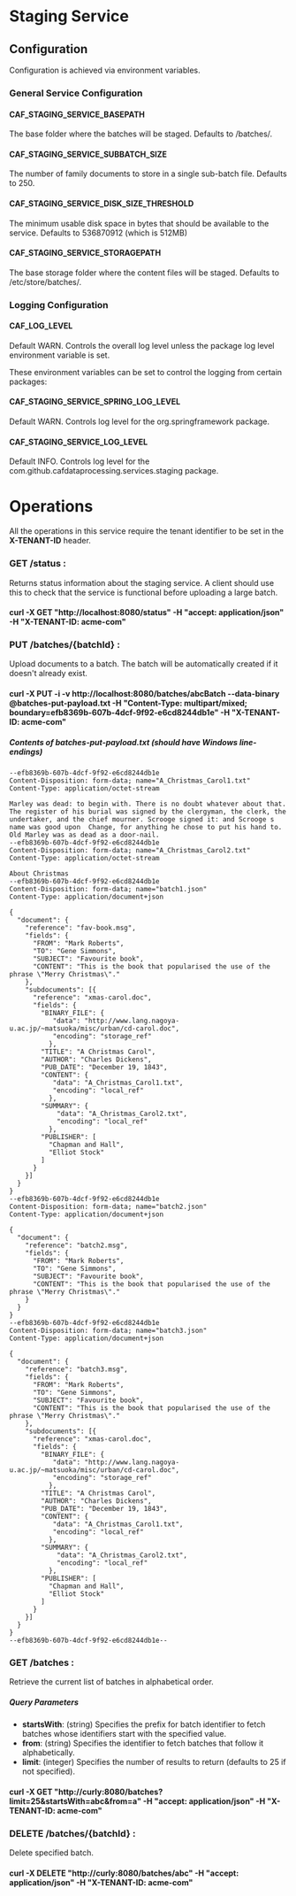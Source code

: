 # Staging Service

## Configuration

Configuration is achieved via environment variables.

### General Service Configuration

#### CAF_STAGING_SERVICE_BASEPATH
The base folder where the batches will be staged. Defaults to /batches/.

#### CAF_STAGING_SERVICE_SUBBATCH_SIZE
The number of family documents to store in a single sub-batch file. Defaults to 250.

#### CAF_STAGING_SERVICE_DISK_SIZE_THRESHOLD
The minimum usable disk space in bytes that should be available to the service. Defaults to 536870912 (which is 512MB)

#### CAF_STAGING_SERVICE_STORAGEPATH
The base storage folder where the content files will be staged. Defaults to /etc/store/batches/.

### Logging Configuration

#### CAF_LOG_LEVEL
Default WARN. Controls the overall log level unless the package log level environment variable is set. 

These environment variables can be set to control the logging from certain packages:
#### CAF_STAGING_SERVICE_SPRING_LOG_LEVEL
Default WARN. Controls log level for the org.springframework package.

#### CAF_STAGING_SERVICE_LOG_LEVEL
Default INFO. Controls log level for the com.github.cafdataprocessing.services.staging package.

# Operations

All the operations in this service require the tenant identifier to be set in the **X-TENANT-ID** header.

### GET /status : 
Returns status information about the staging service. A client should use this to check that the service is functional before uploading a large batch.

#### curl -X GET "http://localhost:8080/status" -H "accept: application/json" -H "X-TENANT-ID: acme-com"

### PUT /batches/{batchId} : 
Upload documents to a batch. The batch will be automatically created if it doesn't already exist.

#### curl -X PUT -i -v  http://localhost:8080/batches/abcBatch --data-binary @batches-put-payload.txt -H "Content-Type: multipart/mixed; boundary=efb8369b-607b-4dcf-9f92-e6cd8244db1e" -H "X-TENANT-ID: acme-com"

##### Contents of batches-put-payload.txt (should have Windows line-endings)
```
--efb8369b-607b-4dcf-9f92-e6cd8244db1e
Content-Disposition: form-data; name="A_Christmas_Carol1.txt"
Content-Type: application/octet-stream

Marley was dead: to begin with. There is no doubt whatever about that. The register of his burial was signed by the clergyman, the clerk, the undertaker, and the chief mourner. Scrooge signed it: and Scrooge s name was good upon  Change, for anything he chose to put his hand to. Old Marley was as dead as a door-nail.
--efb8369b-607b-4dcf-9f92-e6cd8244db1e
Content-Disposition: form-data; name="A_Christmas_Carol2.txt"
Content-Type: application/octet-stream

About Christmas
--efb8369b-607b-4dcf-9f92-e6cd8244db1e
Content-Disposition: form-data; name="batch1.json"
Content-Type: application/document+json

{
  "document": {
    "reference": "fav-book.msg",
    "fields": {
      "FROM": "Mark Roberts",
      "TO": "Gene Simmons",
      "SUBJECT": "Favourite book",
      "CONTENT": "This is the book that popularised the use of the phrase \"Merry Christmas\"."
    },
    "subdocuments": [{
      "reference": "xmas-carol.doc",
      "fields": {
        "BINARY_FILE": {
           "data": "http://www.lang.nagoya-u.ac.jp/~matsuoka/misc/urban/cd-carol.doc",
           "encoding": "storage_ref"
          },
        "TITLE": "A Christmas Carol",
        "AUTHOR": "Charles Dickens",
        "PUB_DATE": "December 19, 1843",
        "CONTENT": {
           "data": "A_Christmas_Carol1.txt",
           "encoding": "local_ref"
          },
        "SUMMARY": {
            "data": "A_Christmas_Carol2.txt",
            "encoding": "local_ref"
          },
        "PUBLISHER": [
          "Chapman and Hall",
          "Elliot Stock"
        ]
      }
    }]
  }
}
--efb8369b-607b-4dcf-9f92-e6cd8244db1e
Content-Disposition: form-data; name="batch2.json"
Content-Type: application/document+json

{
  "document": {
    "reference": "batch2.msg",
    "fields": {
      "FROM": "Mark Roberts",
      "TO": "Gene Simmons",
      "SUBJECT": "Favourite book",
      "CONTENT": "This is the book that popularised the use of the phrase \"Merry Christmas\"."
    }
  }
}
--efb8369b-607b-4dcf-9f92-e6cd8244db1e
Content-Disposition: form-data; name="batch3.json"
Content-Type: application/document+json

{
  "document": {
    "reference": "batch3.msg",
    "fields": {
      "FROM": "Mark Roberts",
      "TO": "Gene Simmons",
      "SUBJECT": "Favourite book",
      "CONTENT": "This is the book that popularised the use of the phrase \"Merry Christmas\"."
    },
    "subdocuments": [{
      "reference": "xmas-carol.doc",
      "fields": {
        "BINARY_FILE": {
           "data": "http://www.lang.nagoya-u.ac.jp/~matsuoka/misc/urban/cd-carol.doc",
           "encoding": "storage_ref"
          },
        "TITLE": "A Christmas Carol",
        "AUTHOR": "Charles Dickens",
        "PUB_DATE": "December 19, 1843",
        "CONTENT": {
           "data": "A_Christmas_Carol1.txt",
           "encoding": "local_ref"
          },
        "SUMMARY": {
            "data": "A_Christmas_Carol2.txt",
            "encoding": "local_ref"
          },
        "PUBLISHER": [
          "Chapman and Hall",
          "Elliot Stock"
        ]
      }
    }]
  }
}
--efb8369b-607b-4dcf-9f92-e6cd8244db1e--

```

### GET /batches : 
Retrieve the current list of batches in alphabetical order.
##### Query Parameters
- **startsWith**: (string) Specifies the prefix for batch identifier to fetch batches whose identifiers start with the specified value.
- **from**: (string) Specifies the identifier to fetch batches that follow it alphabetically.
- **limit**: (integer) Specifies the number of results to return (defaults to 25 if not specified).

#### curl -X GET "http://curly:8080/batches?limit=25&startsWith=abc&from=a" -H "accept: application/json" -H "X-TENANT-ID: acme-com"

### DELETE /batches/{batchId} : 
Delete specified batch.

#### curl -X DELETE "http://curly:8080/batches/abc" -H "accept: application/json" -H "X-TENANT-ID: acme-com"
